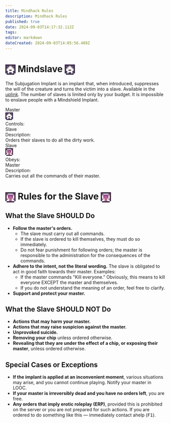 ```yaml
---
title: Mindhack Rules
description: Mindhack Rules
published: true
date: 2024-09-03T14:17:32.112Z
tags: 
editor: markdown
dateCreated: 2024-09-03T14:05:56.489Z
---
```


<h1><a class="toc-anchor" href="#mindslave"></a> <img src="/master.png" alt="master.png" width="32" style="vertical-align: middle;"> Mindslave <img src="/master.png" alt="master.png" width="32" style="vertical-align: middle;"></h1>
<div class="container">
   <div class="text">
      <p>The Subjugation Implant is an implant that, when introduced, suppresses the will of the creature and turns the victim into a slave. Available in the <a href="/guides/uplink" class="is-internal-link is-valid-page">uplink</a>. The number of slaves is limited only by your budget. It is impossible to enslave people with a Mindshield Implant. </p>
   </div>
   <div class="rolescontainer">
      <div class="role">
         <div class="rolename">Master</div>
         <div class="roleimg"><img src="/master.png" alt="master.png"></div>
         <div class="roleheadlabel">Controls:</div>
         <div class="rolehead">Slave</div>
         <div class="roledesclabel">Description:</div>
         <div class="roledesc">Orders their slaves to do all the dirty work.</div>
      </div>
      <div class="role">
         <div class="rolename">Slave</div>
         <div class="roleimg"><img src="/slave.png" alt="slave.png"></div>
         <div class="roleheadlabel">Obeys:</div>
         <div class="rolehead">Master</div>
         <div class="roledesclabel">Description:</div>
         <div class="roledesc">Carries out all the commands of their master.</div>
      </div>
   </div>
</div>
<h1 id="rules-for-the-slave" class="toc-header"><a class="toc-anchor" href="#rules-for-the-slave"></a> <img src="/slave.png" alt="slave.png" width="32" style="vertical-align: middle;"> Rules for the Slave <img src="/slave.png" alt="slave.png" width="32" style="vertical-align: middle;"></h1>
<h2 id="what-the-slave-should-do" class="toc-header"><a class="toc-anchor" href="#what-the-slave-should-do"></a> What the Slave <b>SHOULD</b> Do</h2>
<ul>
   <li>
      <b>Follow the master's orders.</b> 
      <ul>
         <li>The slave must carry out all commands.</li>
         <li>If the slave is ordered to kill themselves, they must do so immediately.</li>
         <li>Do not fear punishment for following orders; the master is responsible to the administration for the consequences of the commands.</li>
      </ul>
   </li>
   <li>
      <b>Adhere to the intent, not the literal wording.</b> The slave is obligated to act in good faith towards their master. Examples: 
      <ul>
         <li>If the master commands "Kill everyone." Obviously, this means to kill everyone EXCEPT the master and themselves.</li>
         <li>If you do not understand the meaning of an order, feel free to clarify.</li>
      </ul>
   </li>
   <li><b>Support and protect your master.</b></li>
</ul>
<h2 id="what-the-slave-should-not-do" class="toc-header"><a class="toc-anchor" href="#what-the-slave-should-not-do"></a> What the Slave <b>SHOULD NOT</b> Do</h2>
<ul>
   <li><b>Actions that may harm your master.</b></li>
   <li><b>Actions that may raise suspicion against the master.</b></li>
   <li><b>Unprovoked suicide.</b></li>
   <li><b>Removing your chip</b> unless ordered otherwise.</li>
   <li><b>Revealing that they are under the effect of a chip, or exposing their master</b>, unless ordered otherwise.</li>
</ul>
<h2 id="special-cases-or-exceptions" class="toc-header"><a class="toc-anchor" href="#special-cases-or-exceptions"></a> Special Cases or Exceptions</h2>
<ul>
   <li><b>If the implant is applied at an inconvenient moment</b>, various situations may arise, and you cannot continue playing. Notify your master in LOOC.</li>
   <li><b>If your master is irreversibly dead and you have no orders left</b>, you are free.</li>
   <li><b>Any orders that imply erotic roleplay (ERP)</b>, provided this is prohibited on the server or you are not prepared for such actions. If you are ordered to do something like this — immediately contact ahelp (<kbd>F1</kbd>).</li>
</ul>
</div>